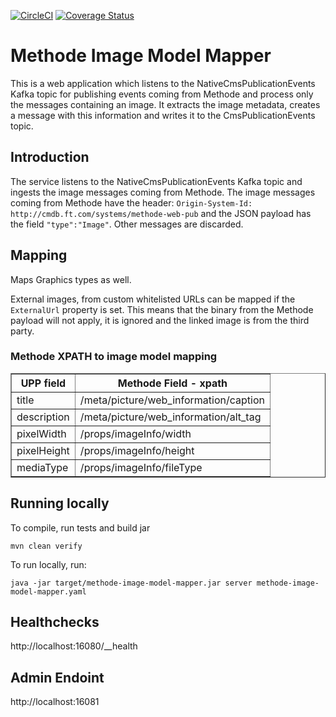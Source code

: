 [![CircleCI](https://circleci.com/gh/Financial-Times/methode-image-model-mapper.svg?style=svg)](https://circleci.com/gh/Financial-Times/methode-image-model-mapper) [![Coverage Status](https://coveralls.io/repos/github/Financial-Times/methode-image-model-mapper/badge.svg)](https://coveralls.io/github/Financial-Times/methode-image-model-mapper)

# Methode Image Model Mapper
This is a web application which listens to the NativeCmsPublicationEvents Kafka topic for publishing events coming from Methode and process only the messages
containing an image. It extracts the image metadata, creates a message with this information and writes it to the CmsPublicationEvents topic.

## Introduction

The service listens to the NativeCmsPublicationEvents Kafka topic and ingests the image messages coming from Methode.
The image messages coming from Methode have the header: `Origin-System-Id: http://cmdb.ft.com/systems/methode-web-pub` and the JSON payload has the 
field `"type":"Image"`. Other messages are discarded.

## Mapping

Maps Graphics types as well.

External images, from custom whitelisted URLs can be mapped if the `ExternalUrl` property is set. This means that the binary from the Methode payload will not apply, it is ignored and the linked image is from the third party.

### Methode XPATH to image model mapping

<table border="1">
    <tr>
        <th>UPP field</td>
        <th>Methode Field - xpath</td>
    </tr>
    <tr>
        <td>title</td>
        <td>/meta/picture/web_information/caption</td>
    </tr>
    <tr>
        <td>description</td>
        <td>/meta/picture/web_information/alt_tag</td>
    </tr>
    <tr>
        <td>pixelWidth</td>
        <td>/props/imageInfo/width</td>
    </tr>
    <tr>
        <td>pixelHeight</td>
        <td>/props/imageInfo/height</td>
    </tr>
    <tr>
        <td>mediaType</td>
        <td>/props/imageInfo/fileType</td>
    </tr>
</table>

## Running locally
To compile, run tests and build jar
    
    mvn clean verify 

To run locally, run:
    
    java -jar target/methode-image-model-mapper.jar server methode-image-model-mapper.yaml

## Healthchecks 
http://localhost:16080/__health

## Admin Endoint
http://localhost:16081